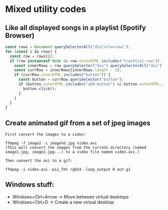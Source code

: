 # Mixed utility codes

## Like all displayed songs in a playlist (Spotify Browser)
``` js
const rows = document.querySelectorAll("div[role=row]");
for (const i in rows) {
  const row = rows[i];
  if (row instanceof Node && row.outerHTML.includes("tracklist-row")) {
    const innerRows = row.querySelector("div").querySelectorAll("div");
    const currRow = innerRows[innerRows.length - 2];
    if (currRow.innerHTML.includes("button")) {
      const button = currRow.querySelector("button");
      if (button.outerHTML.includes("add-button") && button.outerHTML.includes('aria-checked="false"')) {
        button.click();
      }
    }
  }
}
```

## Create animated gif from a set of jpeg images
``` shell
First convert the images to a video:

ffmpeg -f image2 -i image%d.jpg video.avi
(This will convert the images from the current directory (named image1.jpg, image2.jpg...) to a video file named video.avi.)

Then convert the avi to a gif:

ffmpeg -i video.avi -pix_fmt rgb24 -loop_output 0 out.gi
```

## Windows stuff:
- Windows+Ctrl+Arrow -> Move between virtual desktops
- Windows+Ctrl+D -> Create a new virtual desktop
